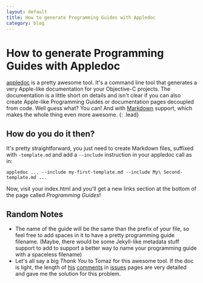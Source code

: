 ```yaml
---
layout: default
title: How to generate Programming Guides with Appledoc
category: blog
---
```


# How to generate Programming Guides with Appledoc

[appledoc][appledoc] is a pretty awesome tool. It's a command line tool that generates a very Apple-like documentation
for your Objective-C projects. The documentation is a little short on details and isn't clear if you can also create Apple-like
Programming Guides or documentation pages decoupled from code. Well guess what? You can! And with [Markdown][markdown] support, which makes the whole thing even more awesome.
{: .lead} 


## How do you do it then?

It's pretty straightforward, you just need to create Markdown files, suffixed with `-template.md` and add a `--include` instruction
in your appledoc call as in:

    appledoc ... --include my-first-template.md --include My\ Second-template.md ...

Now, visit your index.html and you'll get a new links section at the bottom of the page called *Programming Guides*!


## Random Notes

- The name of the guide will be the same than the prefix of your file, so feel free to add spaces in it to have a pretty programming guide filename. (Maybe, there would be some Jekyll-like metadata stuff support to add to support a better way to name your programming guide with a spaceless filename)
- Let's all say a big *Thank You* to Tomaz for this awesome tool. If the doc is light, the length of [his](https://github.com/tomaz/appledoc/issues/7) [comments](https://github.com/tomaz/appledoc/issues/66) in [issues](https://github.com/tomaz/appledoc/issues/74) pages are very detailed and gave me the solution for this problem.


[appledoc]: https://github.com/tomaz/appledoc
[markdown]: https://daringfireball.net/projects/markdown/